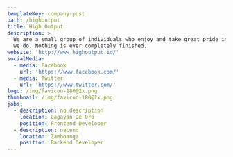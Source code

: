 ```yaml
---
templateKey: company-post
path: /highoutput
title: High Output
description: >
  We are a small group of individuals who enjoy and take great pride in the work
  we do. Nothing is ever completely finished. 
website: 'http://www.highoutput.io/'
socialMedia:
  - media: Facebook
    url: 'https://www.facebook.com/'
  - media: Twitter
    url: 'https://www.twitter.com/'
logo: /img/favicon-180@2x.png
thumbnail: /img/favicon-180@2x.png
jobs:
  - description: no description
    location: Cagayan De Oro
    position: Frontend Developer
  - description: nacend
    location: Zamboanga
    position: Backend Developer
---
```


